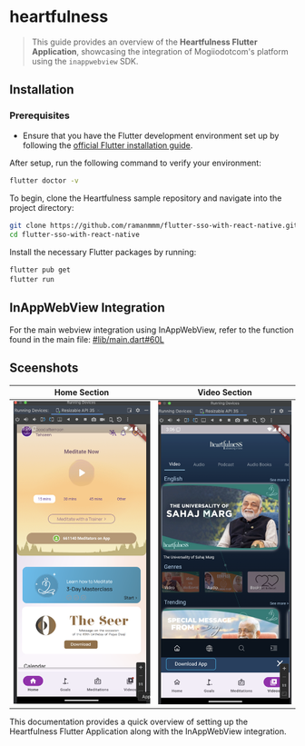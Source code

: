 # heartfulness
> This guide provides an overview of the **Heartfulness Flutter Application**, showcasing the integration of Mogiiodotcom's platform using the `inappwebview` SDK.


## Installation

### Prerequisites
- Ensure that you have the Flutter development environment set up by following the [official Flutter installation guide](https://docs.flutter.dev/get-started/install).

After setup, run the following command to verify your environment:
```sh
flutter doctor -v
```

To begin, clone the Heartfulness sample repository and navigate into the project directory:
```sh
git clone https://github.com/ramanmmm/flutter-sso-with-react-native.git
cd flutter-sso-with-react-native 
```

Install the necessary Flutter packages by running:
```sh
flutter pub get
flutter run
```

## InAppWebView Integration
For the main webview integration using InAppWebView, refer to the function found in the main file:
[#lib/main.dart#60L](https://github.com/mogiiodotcom/heartfulness.org-sample/blob/1d88268b6e2f1da7ff958935664a7489cc270b4b/lib/main.dart#L60)

## Sceenshots
Home Section             |  Video Section
:-------------------------:|:-------------------------:
![](./assets/screenshots/home.png)  |  ![](./assets/screenshots/video.png)

This documentation provides a quick overview of setting up the Heartfulness Flutter Application along with the InAppWebView integration.
